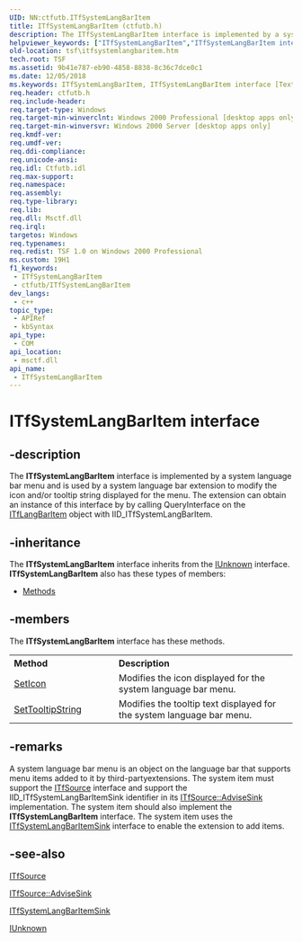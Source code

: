 ```yaml
---
UID: NN:ctfutb.ITfSystemLangBarItem
title: ITfSystemLangBarItem (ctfutb.h)
description: The ITfSystemLangBarItem interface is implemented by a system language bar menu and is used by a system language bar extension to modify the icon and/or tooltip string displayed for the menu.
helpviewer_keywords: ["ITfSystemLangBarItem","ITfSystemLangBarItem interface [Text Services Framework]","ITfSystemLangBarItem interface [Text Services Framework]","described","_tsf_itfsystemlangbaritem_ref","ctfutb/ITfSystemLangBarItem","tsf.itfsystemlangbaritem"]
old-location: tsf\itfsystemlangbaritem.htm
tech.root: TSF
ms.assetid: 9b41e787-eb90-4858-8838-8c36c7dce0c1
ms.date: 12/05/2018
ms.keywords: ITfSystemLangBarItem, ITfSystemLangBarItem interface [Text Services Framework], ITfSystemLangBarItem interface [Text Services Framework],described, _tsf_itfsystemlangbaritem_ref, ctfutb/ITfSystemLangBarItem, tsf.itfsystemlangbaritem
req.header: ctfutb.h
req.include-header: 
req.target-type: Windows
req.target-min-winverclnt: Windows 2000 Professional [desktop apps only]
req.target-min-winversvr: Windows 2000 Server [desktop apps only]
req.kmdf-ver: 
req.umdf-ver: 
req.ddi-compliance: 
req.unicode-ansi: 
req.idl: Ctfutb.idl
req.max-support: 
req.namespace: 
req.assembly: 
req.type-library: 
req.lib: 
req.dll: Msctf.dll
req.irql: 
targetos: Windows
req.typenames: 
req.redist: TSF 1.0 on Windows 2000 Professional
ms.custom: 19H1
f1_keywords:
 - ITfSystemLangBarItem
 - ctfutb/ITfSystemLangBarItem
dev_langs:
 - c++
topic_type:
 - APIRef
 - kbSyntax
api_type:
 - COM
api_location:
 - msctf.dll
api_name:
 - ITfSystemLangBarItem
---
```


# ITfSystemLangBarItem interface


## -description

The <b>ITfSystemLangBarItem</b> interface is implemented by a system language bar menu and is used by a system language bar extension to modify the icon and/or tooltip string displayed for the menu. The extension can obtain an instance of this interface by by calling QueryInterface on the <a href="https://docs.microsoft.com/windows/desktop/api/ctfutb/nn-ctfutb-itflangbaritem">ITfLangBarItem</a> object with IID_ITfSystemLangBarItem.

## -inheritance

The <b xmlns:loc="http://microsoft.com/wdcml/l10n">ITfSystemLangBarItem</b> interface inherits from the <a href="https://docs.microsoft.com/windows/desktop/api/unknwn/nn-unknwn-iunknown">IUnknown</a> interface. <b>ITfSystemLangBarItem</b> also has these types of members:
<ul>
<li><a href="https://docs.microsoft.com/">Methods</a></li>
</ul>

## -members

The <b>ITfSystemLangBarItem</b> interface has these methods.
<table class="members" id="memberListMethods">
<tr>
<th align="left" width="37%">Method</th>
<th align="left" width="63%">Description</th>
</tr>
<tr data="declared;">
<td align="left" width="37%">
<a href="https://docs.microsoft.com/windows/desktop/api/ctfutb/nf-ctfutb-itfsystemlangbaritem-seticon">SetIcon</a>
</td>
<td align="left" width="63%">
Modifies the icon displayed for the system language bar menu.

</td>
</tr>
<tr data="declared;">
<td align="left" width="37%">
<a href="https://docs.microsoft.com/windows/desktop/api/ctfutb/nf-ctfutb-itfsystemlangbaritem-settooltipstring">SetTooltipString</a>
</td>
<td align="left" width="63%">
Modifies the tooltip text displayed for the system language bar menu.

</td>
</tr>
</table>

## -remarks

A system language bar menu is an object on the language bar that supports menu items added to it by third-partyextensions. The system item must support the <a href="https://docs.microsoft.com/windows/desktop/api/msctf/nn-msctf-itfsource">ITfSource</a> interface and support the IID_ITfSystemLangBarItemSink identifier in its <a href="https://docs.microsoft.com/windows/desktop/api/msctf/nf-msctf-itfsource-advisesink">ITfSource::AdviseSink</a> implementation. The system item should also implement the <b>ITfSystemLangBarItem</b> interface. The system item uses the <a href="https://docs.microsoft.com/windows/desktop/api/ctfutb/nn-ctfutb-itfsystemlangbaritemsink">ITfSystemLangBarItemSink</a> interface to enable the extension to add items.

## -see-also

<a href="https://docs.microsoft.com/windows/desktop/api/msctf/nn-msctf-itfsource">ITfSource</a>



<a href="https://docs.microsoft.com/windows/desktop/api/msctf/nf-msctf-itfsource-advisesink">ITfSource::AdviseSink</a>



<a href="https://docs.microsoft.com/windows/desktop/api/ctfutb/nn-ctfutb-itfsystemlangbaritemsink">ITfSystemLangBarItemSink</a>



<a href="https://docs.microsoft.com/windows/desktop/api/unknwn/nn-unknwn-iunknown">IUnknown</a>

